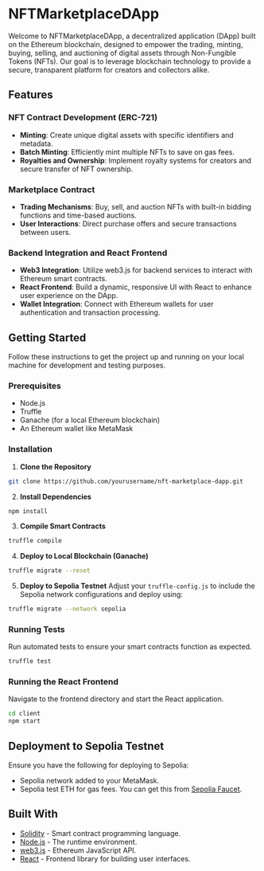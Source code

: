 # NFTMarketplaceDApp

Welcome to NFTMarketplaceDApp, a decentralized application (DApp) built on the Ethereum blockchain, designed to empower the trading, minting, buying, selling, and auctioning of digital assets through Non-Fungible Tokens (NFTs). Our goal is to leverage blockchain technology to provide a secure, transparent platform for creators and collectors alike.

## Features

### NFT Contract Development (ERC-721)
- **Minting**: Create unique digital assets with specific identifiers and metadata.
- **Batch Minting**: Efficiently mint multiple NFTs to save on gas fees.
- **Royalties and Ownership**: Implement royalty systems for creators and secure transfer of NFT ownership.

### Marketplace Contract
- **Trading Mechanisms**: Buy, sell, and auction NFTs with built-in bidding functions and time-based auctions.
- **User Interactions**: Direct purchase offers and secure transactions between users.

### Backend Integration and React Frontend
- **Web3 Integration**: Utilize web3.js for backend services to interact with Ethereum smart contracts.
- **React Frontend**: Build a dynamic, responsive UI with React to enhance user experience on the DApp.
- **Wallet Integration**: Connect with Ethereum wallets for user authentication and transaction processing.

## Getting Started

Follow these instructions to get the project up and running on your local machine for development and testing purposes.

### Prerequisites

- Node.js
- Truffle
- Ganache (for a local Ethereum blockchain)
- An Ethereum wallet like MetaMask

### Installation

1. **Clone the Repository**
```bash
git clone https://github.com/yourusername/nft-marketplace-dapp.git
```

2. **Install Dependencies**
```bash
npm install
```

3. **Compile Smart Contracts**
```bash
truffle compile
```

4. **Deploy to Local Blockchain (Ganache)**
```bash
truffle migrate --reset
```

5. **Deploy to Sepolia Testnet**
Adjust your `truffle-config.js` to include the Sepolia network configurations and deploy using:
```bash
truffle migrate --network sepolia
```

### Running Tests

Run automated tests to ensure your smart contracts function as expected.

```bash
truffle test
```

### Running the React Frontend

Navigate to the frontend directory and start the React application.

```bash
cd client
npm start
```

## Deployment to Sepolia Testnet

Ensure you have the following for deploying to Sepolia:
- Sepolia network added to your MetaMask.
- Sepolia test ETH for gas fees. You can get this from [Sepolia Faucet](https://faucet.sepolia.dev/).

## Built With

- [Solidity](https://docs.soliditylang.org/en/v0.8.3/) - Smart contract programming language.
- [Node.js](https://nodejs.org/) - The runtime environment.
- [web3.js](https://web3js.readthedocs.io/) - Ethereum JavaScript API.
- [React](https://reactjs.org/) - Frontend library for building user interfaces.
